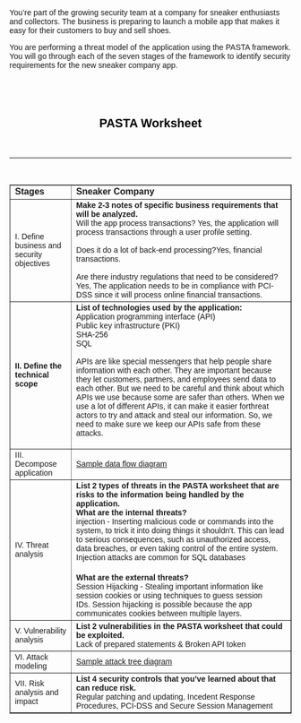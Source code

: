 <p><span style="font-family:Arial,Helvetica,sans-serif"><span style="font-size:14px">You&rsquo;re part of the growing security team at a company for sneaker enthusiasts and collectors. The business is preparing to launch a mobile app that makes it easy for their customers to buy and sell shoes.&nbsp;</span></span></p>

<p><span style="font-family:Arial,Helvetica,sans-serif"><span style="font-size:14px">You are performing a threat model of the application using the PASTA framework. You will go through each of the seven stages of the framework to identify security requirements for the new sneaker company app.</span></span></p>

<h2 style="text-align:center">&nbsp;</h2>

<h2 style="text-align:center"><strong><span style="font-size:16pt"><span style="font-family:'Google Sans',sans-serif"><span style="color:#000000">PASTA Worksheet</span></span></span></strong></h2>

<p>&nbsp;</p>

<hr />
<p>&nbsp;</p>

<table border="1" cellpadding="0" cellspacing="0" dir="ltr">
	<tbody>
		<tr>
			<td><strong><span style="font-size:16px"><span style="font-family:Arial,Helvetica,sans-serif">Stages</span></span></strong></td>
			<td><strong><span style="font-family:Arial,Helvetica,sans-serif"><span style="font-size:16px">Sneaker Company</span></span></strong></td>
		</tr>
		<tr>
			<td><span style="font-size:14px"><span style="font-family:Arial,Helvetica,sans-serif">I. Define business and security objectives</span></span></td>
			<td><span style="font-size:14px"><span style="font-family:Arial,Helvetica,sans-serif"><strong>Make 2-3 notes of specific business requirements that will be analyzed.</strong><br />
			Will the app process transactions? Yes, the application will process transactions through a user profile setting.&nbsp;<br />
			<br />
			Does it do a lot of back-end processing?Yes, financial transactions.<br />
			<br />
			Are there industry regulations that need to be considered? Yes, The application needs to be in compliance with PCI-DSS since it will process online financial transactions.</span></span></td>
		</tr>
		<tr>
			<td><strong><span style="font-size:14px"><span style="font-family:Arial,Helvetica,sans-serif">II. Define the technical scope</span></span></strong></td>
			<td><span style="font-size:14px"><span style="font-family:Arial,Helvetica,sans-serif"><strong>List of technologies used by the application:</strong><br />
			Application programming interface (API)<br />
			Public key infrastructure (PKI)<br />
			SHA-256<br />
			SQL</span></span>
			<p><span style="font-size:14px"><span style="font-family:Arial,Helvetica,sans-serif">APIs are like special messengers that help people share information with each other. They are important because they let customers, partners, and employees send data to each other. But we need to be careful and think about which APIs we use because some are safer than others. When we use a lot of different APIs, it can make it easier forthreat actors&nbsp;to try and attack and steal our information. So, we need to make sure we keep our APIs safe from these attacks.</span></span></p>
			</td>
		</tr>
		<tr>
			<td><span style="font-size:14px"><span style="font-family:Arial,Helvetica,sans-serif">III. Decompose application</span></span></td>
			<td><span style="font-size:14px"><span style="font-family:Arial,Helvetica,sans-serif"><a href="https://docs.google.com/presentation/d/1ol7y79popTFfNHM-90ES-H-i1Lpd0YNvPShxBlXozjg/template/preview" target="_blank">Sample data flow diagram</a></span></span></td>
		</tr>
		<tr>
			<td><span style="font-size:14px"><span style="font-family:Arial,Helvetica,sans-serif">IV. Threat analysis</span></span></td>
			<td><span style="font-size:14px"><span style="font-family:Arial,Helvetica,sans-serif"><strong>List 2 types of threats in the PASTA worksheet that are risks to the information being handled by the application.</strong><br />
			<strong>What are the internal threats? </strong><br />
			injection -&nbsp;Inserting&nbsp;malicious code or commands into the system,&nbsp;to trick it into doing things it shouldn&#39;t. This can lead to serious consequences, such as unauthorized access, data breaches, or even taking control of the entire system. Injection attacks are common for SQL databases</span></span><br />
			<br />
			<span style="font-size:14px"><span style="font-family:Arial,Helvetica,sans-serif"><strong>What are the external threats?</strong><br />
			Session Hijacking - Stealing important information like session cookies or using techniques to guess session IDs.&nbsp;Session hijacking is possible because the app communicates cookies between multiple layers.</span></span></td>
		</tr>
		<tr>
			<td><span style="font-size:14px"><span style="font-family:Arial,Helvetica,sans-serif">V. Vulnerability analysis</span></span></td>
			<td><span style="font-size:14px"><span style="font-family:Arial,Helvetica,sans-serif"><strong>List 2 vulnerabilities in the PASTA worksheet that could be exploited.</strong><br />
			Lack of prepared statements &amp;&nbsp;Broken API token</span></span></td>
		</tr>
		<tr>
			<td><span style="font-size:14px"><span style="font-family:Arial,Helvetica,sans-serif">VI. Attack modeling</span></span></td>
			<td><span style="font-size:14px"><span style="font-family:Arial,Helvetica,sans-serif"><a href="https://docs.google.com/presentation/d/1FmWLyHgmq9XQoVuMxOym2PHO8IuedCkan4moYnI-EJ0/template/preview?usp=sharing&amp;resourcekey=0-zYPY7AhPJdcClXamlAfOag" target="_blank">Sample attack tree diagram</a></span></span></td>
		</tr>
		<tr>
			<td><span style="font-size:14px"><span style="font-family:Arial,Helvetica,sans-serif">VII. Risk analysis and impact</span></span></td>
			<td><span style="font-size:14px"><span style="font-family:Arial,Helvetica,sans-serif"><strong>List 4 security controls that you&rsquo;ve learned about that can reduce risk.</strong><br />
			Regular patching and updating, Incedent Response Procedures, PCI-DSS and&nbsp;Secure Session Management</span></span></td>
		</tr>
	</tbody>
</table>
